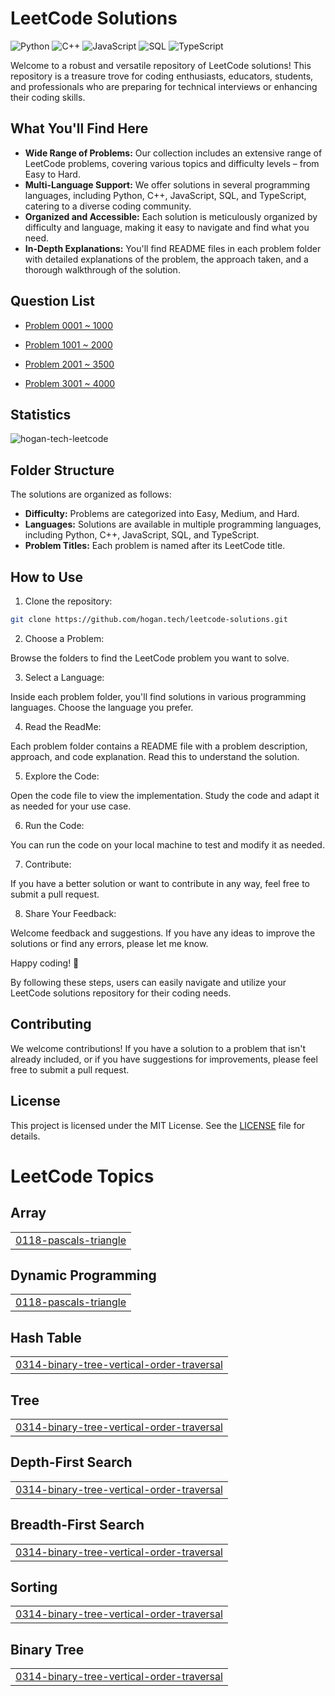 # LeetCode Solutions

![Python](https://img.shields.io/badge/language-Python-blue.svg)
![C++](https://img.shields.io/badge/language-C++-orange.svg)
![JavaScript](https://img.shields.io/badge/language-JavaScript-yellow.svg)
![SQL](https://img.shields.io/badge/language-SQL-lightgrey.svg)
![TypeScript](https://img.shields.io/badge/language-TypeScript-blue.svg)

Welcome to a robust and versatile repository of LeetCode solutions! This repository is a treasure trove for coding enthusiasts, educators, students, and professionals who are preparing for technical interviews or enhancing their coding skills.

## What You'll Find Here

- **Wide Range of Problems:** Our collection includes an extensive range of LeetCode problems, covering various topics and difficulty levels – from Easy to Hard.
- **Multi-Language Support:** We offer solutions in several programming languages, including Python, C++, JavaScript, SQL, and TypeScript, catering to a diverse coding community.
- **Organized and Accessible:** Each solution is meticulously organized by difficulty and language, making it easy to navigate and find what you need.
- **In-Depth Explanations:** You'll find README files in each problem folder with detailed explanations of the problem, the approach taken, and a thorough walkthrough of the solution.

## Question List

- [Problem 0001 ~ 1000](./Question_List_0001_1000.md)

- [Problem 1001 ~ 2000](./Question_List_1001_2000.md)

- [Problem 2001 ~ 3500](./Question_List_2001_3000.md)

- [Problem 3001 ~ 4000](./Question_List_3001_4000.md)

## Statistics

<img src="https://leetcard.jacoblin.cool/hogantech" alt="hogan-tech-leetcode" />

## Folder Structure

The solutions are organized as follows:

- **Difficulty:** Problems are categorized into Easy, Medium, and Hard.
- **Languages:** Solutions are available in multiple programming languages, including Python, C++, JavaScript, SQL, and TypeScript.
- **Problem Titles:** Each problem is named after its LeetCode title.

## How to Use

1. Clone the repository:

```bash
git clone https://github.com/hogan.tech/leetcode-solutions.git
```

2. Choose a Problem:

Browse the folders to find the LeetCode problem you want to solve.

3. Select a Language:

Inside each problem folder, you'll find solutions in various programming languages. Choose the language you prefer.

4. Read the ReadMe:

Each problem folder contains a README file with a problem description, approach, and code explanation. Read this to understand the solution.

5. Explore the Code:

Open the code file to view the implementation. Study the code and adapt it as needed for your use case.

6. Run the Code:

You can run the code on your local machine to test and modify it as needed.

7. Contribute:

If you have a better solution or want to contribute in any way, feel free to submit a pull request.

8. Share Your Feedback:

Welcome feedback and suggestions. If you have any ideas to improve the solutions or find any errors, please let me know.

Happy coding! 🚀

By following these steps, users can easily navigate and utilize your LeetCode solutions repository for their coding needs.

## Contributing

We welcome contributions! If you have a solution to a problem that isn't already included, or if you have suggestions for improvements, please feel free to submit a pull request.

## License

This project is licensed under the MIT License. See the [LICENSE](./LICENSE) file for details.

<!---LeetCode Topics Start-->
# LeetCode Topics
## Array
|  |
| ------- |
| [0118-pascals-triangle](https://github.com/hogan-tech/leetcode-solution/tree/master/0118-pascals-triangle) |
## Dynamic Programming
|  |
| ------- |
| [0118-pascals-triangle](https://github.com/hogan-tech/leetcode-solution/tree/master/0118-pascals-triangle) |
## Hash Table
|  |
| ------- |
| [0314-binary-tree-vertical-order-traversal](https://github.com/hogan-tech/leetcode-solution/tree/master/0314-binary-tree-vertical-order-traversal) |
## Tree
|  |
| ------- |
| [0314-binary-tree-vertical-order-traversal](https://github.com/hogan-tech/leetcode-solution/tree/master/0314-binary-tree-vertical-order-traversal) |
## Depth-First Search
|  |
| ------- |
| [0314-binary-tree-vertical-order-traversal](https://github.com/hogan-tech/leetcode-solution/tree/master/0314-binary-tree-vertical-order-traversal) |
## Breadth-First Search
|  |
| ------- |
| [0314-binary-tree-vertical-order-traversal](https://github.com/hogan-tech/leetcode-solution/tree/master/0314-binary-tree-vertical-order-traversal) |
## Sorting
|  |
| ------- |
| [0314-binary-tree-vertical-order-traversal](https://github.com/hogan-tech/leetcode-solution/tree/master/0314-binary-tree-vertical-order-traversal) |
## Binary Tree
|  |
| ------- |
| [0314-binary-tree-vertical-order-traversal](https://github.com/hogan-tech/leetcode-solution/tree/master/0314-binary-tree-vertical-order-traversal) |
<!---LeetCode Topics End-->